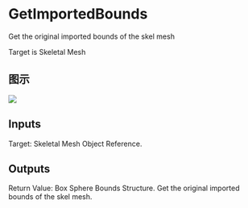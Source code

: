 # GetImportedBounds

Get the original imported bounds of the skel mesh

Target is Skeletal Mesh

## 图示

![]($-20221218-20031045.png)

## Inputs

Target: Skeletal Mesh Object Reference.  

## Outputs

Return Value: Box Sphere Bounds Structure. Get the original imported bounds of the skel mesh.

